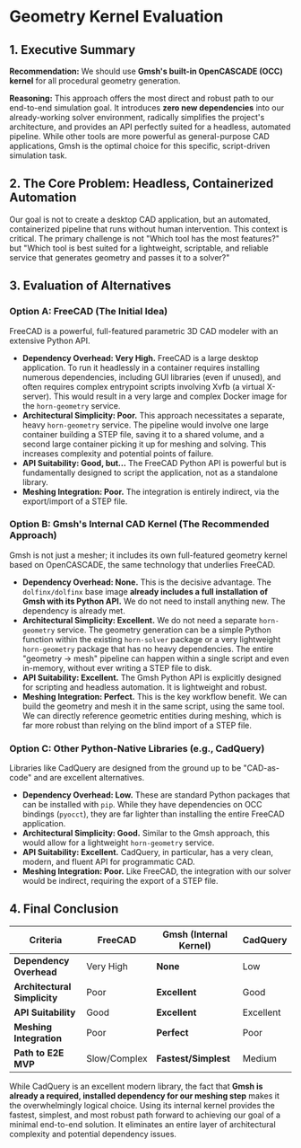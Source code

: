 # Geometry Kernel Evaluation

## 1. Executive Summary

**Recommendation:** We should use **Gmsh's built-in OpenCASCADE (OCC) kernel** for all procedural geometry generation.

**Reasoning:** This approach offers the most direct and robust path to our end-to-end simulation goal. It introduces **zero new dependencies** into our already-working solver environment, radically simplifies the project's architecture, and provides an API perfectly suited for a headless, automated pipeline. While other tools are more powerful as general-purpose CAD applications, Gmsh is the optimal choice for this specific, script-driven simulation task.

## 2. The Core Problem: Headless, Containerized Automation

Our goal is not to create a desktop CAD application, but an automated, containerized pipeline that runs without human intervention. This context is critical. The primary challenge is not "Which tool has the most features?" but "Which tool is best suited for a lightweight, scriptable, and reliable service that generates geometry and passes it to a solver?"

## 3. Evaluation of Alternatives

### Option A: FreeCAD (The Initial Idea)

FreeCAD is a powerful, full-featured parametric 3D CAD modeler with an extensive Python API.

-   **Dependency Overhead: Very High.** FreeCAD is a large desktop application. To run it headlessly in a container requires installing numerous dependencies, including GUI libraries (even if unused), and often requires complex entrypoint scripts involving Xvfb (a virtual X-server). This would result in a very large and complex Docker image for the `horn-geometry` service.
-   **Architectural Simplicity: Poor.** This approach necessitates a separate, heavy `horn-geometry` service. The pipeline would involve one large container building a STEP file, saving it to a shared volume, and a second large container picking it up for meshing and solving. This increases complexity and potential points of failure.
-   **API Suitability: Good, but...** The FreeCAD Python API is powerful but is fundamentally designed to script the application, not as a standalone library.
-   **Meshing Integration: Poor.** The integration is entirely indirect, via the export/import of a STEP file.

### Option B: Gmsh's Internal CAD Kernel (The Recommended Approach)

Gmsh is not just a mesher; it includes its own full-featured geometry kernel based on OpenCASCADE, the same technology that underlies FreeCAD.

-   **Dependency Overhead: None.** This is the decisive advantage. The `dolfinx/dolfinx` base image **already includes a full installation of Gmsh with its Python API.** We do not need to install anything new. The dependency is already met.
-   **Architectural Simplicity: Excellent.** We do not need a separate `horn-geometry` service. The geometry generation can be a simple Python function within the existing `horn-solver` package or a very lightweight `horn-geometry` package that has no heavy dependencies. The entire "geometry -> mesh" pipeline can happen within a single script and even in-memory, without ever writing a STEP file to disk.
-   **API Suitability: Excellent.** The Gmsh Python API is explicitly designed for scripting and headless automation. It is lightweight and robust.
-   **Meshing Integration: Perfect.** This is the key workflow benefit. We can build the geometry and mesh it in the same script, using the same tool. We can directly reference geometric entities during meshing, which is far more robust than relying on the blind import of a STEP file.

### Option C: Other Python-Native Libraries (e.g., CadQuery)

Libraries like CadQuery are designed from the ground up to be "CAD-as-code" and are excellent alternatives.

-   **Dependency Overhead: Low.** These are standard Python packages that can be installed with `pip`. While they have dependencies on OCC bindings (`pyocct`), they are far lighter than installing the entire FreeCAD application.
-   **Architectural Simplicity: Good.** Similar to the Gmsh approach, this would allow for a lightweight `horn-geometry` service.
-   **API Suitability: Excellent.** CadQuery, in particular, has a very clean, modern, and fluent API for programmatic CAD.
-   **Meshing Integration: Poor.** Like FreeCAD, the integration with our solver would be indirect, requiring the export of a STEP file.

## 4. Final Conclusion

| Criteria                   | FreeCAD      | Gmsh (Internal Kernel) | CadQuery       |
| -------------------------- | ------------ | ---------------------- | -------------- |
| **Dependency Overhead**    | Very High    | **None**               | Low            |
| **Architectural Simplicity** | Poor         | **Excellent**          | Good           |
| **API Suitability**        | Good         | **Excellent**          | Excellent      |
| **Meshing Integration**    | Poor         | **Perfect**            | Poor           |
| **Path to E2E MVP**        | Slow/Complex | **Fastest/Simplest**   | Medium         |

While CadQuery is an excellent modern library, the fact that **Gmsh is already a required, installed dependency for our meshing step** makes it the overwhelmingly logical choice. Using its internal kernel provides the fastest, simplest, and most robust path forward to achieving our goal of a minimal end-to-end solution. It eliminates an entire layer of architectural complexity and potential dependency issues. 